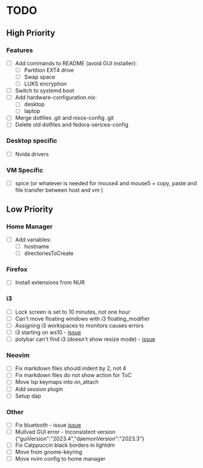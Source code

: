 # TODO

## High Priority

### Features

- [ ] Add commands to README (avoid GUI installer):
  - [ ] Partition EXT4 drive
  - [ ] Swap space
  - [ ] LUKS encryption
- [ ] Switch to systemd boot
- [ ] Add hardware-configuration.nix:
  - [ ] desktop
  - [ ] laptop
- [ ] Merge dotfiles .git and nixos-config .git
- [ ] Delete old dotfiles and fedora-sericea-config

### Desktop specific

- [ ] Nvida drivers

### VM Specific

- [ ] spice (or whatever is needed for mouse4 and mouse5 + copy, paste and file transfer between host and vm )

## Low Priority

### Home Manager

- [ ] Add variables:
  - [ ] hostname
  - [ ] directoriesToCreate

### Firefox

- [ ] Install extensions from NUR

### i3

- [ ] Lock screen is set to 10 minutes, not one hour
- [ ] Can't move floating windows with i3 floating_modifier
- [ ] Assigning i3 workspaces to monitors causes errors
- [ ] i3 starting on ws10 - [issue](https://github.com/nix-community/home-manager/issues/695)
- [ ] polybar can't find i3 (doesn't show resize mode) - [issue](https://github.com/nix-community/home-manager/issues/213)

### Neovim

- [ ] Fix markdown files should indent by 2, not 4
- [ ] Fix markdown files do not show action for ToC
- [ ] Move lsp keymaps into on_attach
- [ ] Add session plugin
- [ ] Setup dap

### Other

- [ ] Fix bluetooth - issue [issue](https://github.com/NixOS/nixpkgs/issues/170573)
- [ ] Mullvad GUI error - Inconsistent version {"guiVersion":"2023.4","daemonVersion":"2023.3"}
- [ ] Fix Catppuccin black borders in lightdm
- [ ] Move from gnome-keyring
- [ ] Move nvim config to home manager
